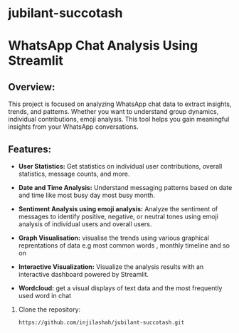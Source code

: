 # jubilant-succotash
# WhatsApp Chat Analysis Using Streamlit

## Overview:

This project is focused on analyzing WhatsApp chat data to extract insights, trends, and patterns. 
Whether you want to understand group dynamics, individual contributions, emoji analysis.
This tool helps you gain meaningful insights from your WhatsApp conversations.

## Features:

- **User Statistics:**  Get statistics on individual user contributions, overall statistics, message counts, and more.
 
- **Date and Time Analysis:**  Understand messaging patterns based on date and time like most busy day most busy month.

- **Sentiment Analysis using emoji analysis:**  Analyze the sentiment of messages to identify positive, negative, or neutral tones  using emoji analysis of individual users and overall users.
 
- **Graph Visualisation:** visualise the trends using various graphical reprentations of data e.g most common words , monthly timeline and so on

- **Interactive Visualization:**  Visualize the analysis results with an interactive dashboard powered by Streamlit.
  
- **Wordcloud:**  get a visual displays of text data and the  most frequently used word in chat





1. Clone the repository:

   ```bash
   https://github.com/injilashah/jubilant-succotash.git









